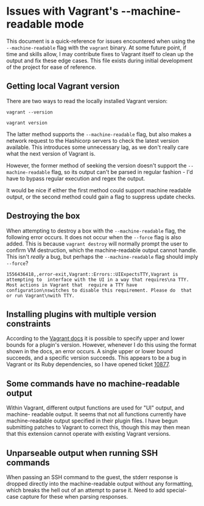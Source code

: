 # Issues with Vagrant's --machine-readable mode

This document is a quick-reference for issues encountered when using the
`--machine-readable` flag with the `vagrant` binary. At some future point,
if time and skills allow, I may contribute fixes to Vagrant itself to clean
up the output and fix these edge cases. This file exists during initial development
of the project for ease of reference.

## Getting local Vagrant version

There are two ways to read the locally installed Vagrant version:

`vagrant --version`

`vagrant version`

The latter method supports the `--machine-readable` flag, but also makes a network
request to the Hashicorp servers to check the latest version available. This
introduces some unnecessary lag, as we don't really care what the next version of
Vagrant is.

However, the former method of seeking the version doesn't support the 
`--machine-readable` flag, so its output can't be parsed in regular fashion - I'd
have to bypass regular execution and regex the output.

It would be nice if either the first method could support machine readable output,
or the second method could gain a flag to suppress update checks.

## Destroying the box

When attempting to destroy a box with the `--machine-readable` flag, the following
error occurs. It does not occur when the `--force` flag is also added. This is
because `vagrant destroy` will normally prompt the user to confirm VM destruction,
which the machine-readable output cannot handle. This isn't *really* a bug, but
perhaps the `--machine-readable` flag should imply `--force`?

`1556436418,,error-exit,Vagrant::Errors::UIExpectsTTY,Vagrant is attempting to 
interface with the UI in a way that requires\na TTY. Most actions in Vagrant that 
require a TTY have configuration\nswitches to disable this requirement. Please do 
that or run Vagrant\nwith TTY.`

## Installing plugins with multiple version constraints

According to the 
[Vagrant docs](https://www.vagrantup.com/docs/cli/plugin.html#plugin-version-version)
it is possible to specify upper and lower bounds for a plugin's version. However,
whenever I do this using the format shown in the docs, an error occurs. A single
upper or lower bound succeeds, and a specific version succeeds. This appears to be
a bug in Vagrant or its Ruby dependencies, so I have opened ticket 
[10877](https://github.com/hashicorp/vagrant/issues/10877).

## Some commands have no machine-readable output

Within Vagrant, different output functions are used for "UI" output, and  machine-
readable output. It seems that not all functions currently have machine-readable
output specified in their plugin files. I have begun submitting patches to Vagrant
to correct this, though this may then mean that this extension cannot operate with
existing Vagrant versions.

## Unparseable output when running SSH commands

When passing an SSH command to the guest, the stderr response is dropped directly
into the machine-readable output without any formatting, which breaks the hell out
of an attempt to parse it. Need to add special-case capture for these when parsing
responses.